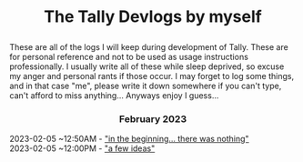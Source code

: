 # <p align="center">The Tally Devlogs by myself</p>
<!-- 
YYYY-MM-DD ~HH:MM - ["TITLE"](LINK TO RAW FILE)
-->
These are all of the logs I will keep during development of Tally. These are for personal reference and not to be used as usage instructions professionally. I usually write all of these while sleep deprived, so excuse my anger and personal rants if those occur. I may forget to log some things, and in that case "me", please write it down somewhere if you can't type, can't afford to miss anything... Anyways enjoy I guess...
### <p align="center">February 2023</p>
2023-02-05 ~12:50AM - ["in the beginning... there was nothing"](https://raw.githubusercontent.com/tallyunderscore/devlogs/main/feb23/2023-02-05.txt)<br>
2023-02-05 ~12:00PM - ["a few ideas"](https://raw.githubusercontent.com/tallyunderscore/devlogs/main/feb23/2023-02-05(2).txt)
